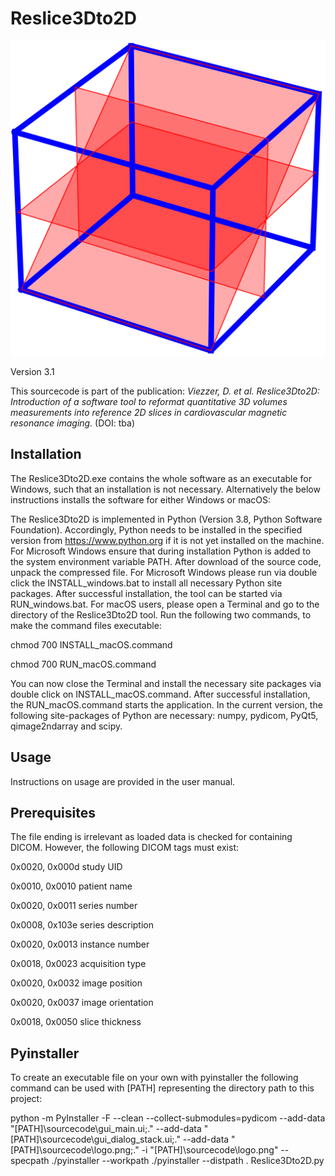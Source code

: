 # Reslice3Dto2D

![Reslice3Dto2D Logo](sourcecode/logo.png)

Version 3.1

This sourcecode is part of the publication: _Viezzer, D. et al. Reslice3Dto2D: Introduction of a software tool to reformat quantitative 3D volumes measurements into 
reference 2D slices in cardiovascular magnetic resonance imaging._ (DOI: tba) 

## Installation
The Reslice3Dto2D.exe contains the whole software as an executable for Windows, such that an installation is not necessary.
Alternatively the below instructions installs the software for either Windows or macOS:

The Reslice3Dto2D is implemented in Python (Version 3.8, Python Software Foundation). Accordingly, 
Python needs to be installed in the specified version from https://www.python.org if it is not yet installed on the machine. 
For Microsoft Windows ensure that during installation Python is added to the system environment variable PATH. 
After download of the source code, unpack the compressed file. 
For Microsoft Windows please run via double click the INSTALL_windows.bat to install all necessary Python site packages. 
After successful installation, the tool can be started via RUN_windows.bat. For macOS users, please open a Terminal and 
go to the directory of the Reslice3Dto2D tool. Run the following two commands, to make the command files executable:

chmod 700 INSTALL_macOS.command

chmod 700 RUN_macOS.command

You can now close the Terminal and install the necessary site packages via double click on INSTALL_macOS.command. 
After successful installation, the RUN_macOS.command starts the application. In the current version, the following 
site-packages of Python are necessary: numpy, pydicom, PyQt5, qimage2ndarray and scipy.

## Usage
Instructions on usage are provided in the user manual.

## Prerequisites
The file ending is irrelevant as loaded data is checked for containing DICOM. However, the following DICOM tags must 
exist:

0x0020, 0x000d  study UID

0x0010, 0x0010  patient name

0x0020, 0x0011  series number

0x0008, 0x103e  series description

0x0020, 0x0013  instance number

0x0018, 0x0023  acquisition type

0x0020, 0x0032  image position

0x0020, 0x0037  image orientation

0x0018, 0x0050  slice thickness

## Pyinstaller
To create an executable file on your own with pyinstaller the following command can be used with [PATH] representing the directory path
to this project:

python -m PyInstaller -F --clean --collect-submodules=pydicom --add-data "[PATH]\sourcecode\gui_main.ui;." --add-data 
"[PATH]\sourcecode\gui_dialog_stack.ui;." --add-data "[PATH]\sourcecode\logo.png;." -i "[PATH]\sourcecode\logo.png" 
--specpath ./pyinstaller --workpath ./pyinstaller --distpath . Reslice3Dto2D.py